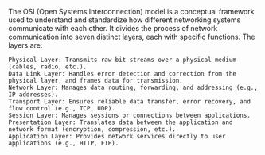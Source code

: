 The OSI (Open Systems Interconnection) model is a conceptual framework used to understand and standardize how different networking systems communicate with each other. It divides the process of network communication into seven distinct layers, each with specific functions. The layers are:

    Physical Layer: Transmits raw bit streams over a physical medium (cables, radio, etc.).
    Data Link Layer: Handles error detection and correction from the physical layer, and frames data for transmission.
    Network Layer: Manages data routing, forwarding, and addressing (e.g., IP addresses).
    Transport Layer: Ensures reliable data transfer, error recovery, and flow control (e.g., TCP, UDP).
    Session Layer: Manages sessions or connections between applications.
    Presentation Layer: Translates data between the application and network format (encryption, compression, etc.).
    Application Layer: Provides network services directly to user applications (e.g., HTTP, FTP).
